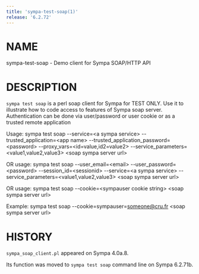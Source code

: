 ```yaml
---
title: 'sympa-test-soap(1)'
release: '6.2.72'
---
```


# NAME

sympa-test-soap - Demo client for Sympa SOAP/HTTP API

# DESCRIPTION

`sympa test soap`
is a perl soap client for Sympa for TEST ONLY. Use it to illustrate how to
code access to features of Sympa soap server. Authentication can be done via
user/password or user cookie or as a trusted remote application

Usage: sympa test soap
\--service=&lt;a sympa service>
\--trusted\_application=&lt;app name>
\--trusted\_application\_password=&lt;password>
\--proxy\_vars=&lt;id=value,id2=value2>
\--service\_parameters=&lt;value1,value2,value3>
&lt;soap sympa server url>

OR usage: sympa test soap
\--user\_email=&lt;email>
\--user\_password=&lt;password>
\--session\_id=&lt;sessionid>
\--service=&lt;a sympa service>
\--service\_parameters=&lt;value1,value2,value3>
&lt;soap sympa server url>

OR usage: sympa test soap
\--cookie=&lt;sympauser cookie string>
&lt;soap sympa server url>

Example:
sympa test soap --cookie=sympauser=someone@cru.fr &lt;soap sympa server url> 

# HISTORY

`sympa_soap_client.pl` appeared on Sympa 4.0a.8.

Its function was moved to `sympa test soap` command line on Sympa 6.2.71b.
